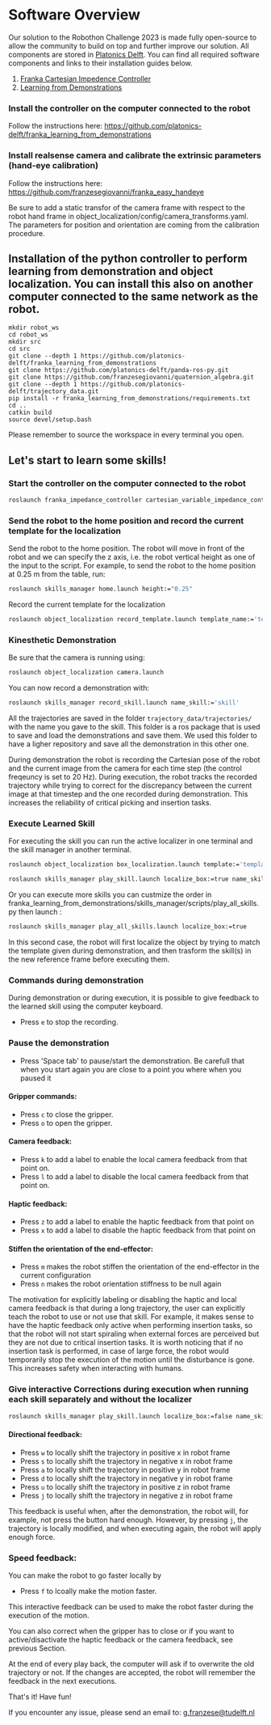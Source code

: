 # Software Overview
Our solution to the Robothon Challenge 2023 is made fully open-source to allow the community to build on top and further improve our solution. All components are stored in [Platonics Delft](https://github.com/orgs/platonics-delft). You can find all required software components and links to their installation guides below.

1. [Franka Cartesian Impedence Controller](https://github.com/platonics-delft/franka_impedance_controller)
2. [Learning from Demonstrations](https://github.com/platonics-delft/franka_learning_from_demonstrations)

### Install the controller on the computer connected to the robot 
Follow the instructions here:
https://github.com/platonics-delft/franka_learning_from_demonstrations

### Install realsense camera and calibrate the extrinsic parameters (hand-eye calibration)
Follow the instructions here:
https://github.com/franzesegiovanni/franka_easy_handeye


Be sure to add a static transfor of the camera frame with respect to the robot hand frame in object_localization/config/camera_transforms.yaml.    
The parameters for position and orientation are coming from the calibration procedure. 


## Installation of the python controller to perform learning from demonstration and object localization. You can install this also on another computer connected to the same network as the robot. 

```
mkdir robot_ws
cd robot_ws
mkdir src
cd src
git clone --depth 1 https://github.com/platonics-delft/franka_learning_from_demonstrations
git clone https://github.com/platonics-delft/panda-ros-py.git
git clone https://github.com/franzesegiovanni/quaternion_algebra.git
git clone --depth 1 https://github.com/platonics-delft/trajectory_data.git
pip install -r franka_learning_from_demonstrations/requirements.txt
cd ..
catkin build
source devel/setup.bash
```
Please remember to source the workspace in every terminal you open.

## Let's start to learn some skills! 

### Start the controller on the computer connected to the robot 

``` bash 
roslaunch franka_impedance_controller cartesian_variable_impedance_controller.launch robot_ip:=ROBOT_IP
```

### Send the robot to the home position and record the current template for the localization 

Send the robot to the home position. The robot will move in front of the robot and we can specify the z axis, i.e. the robot vertical height as one of the input to the script. For example, to send the robot to the home position at 0.25 m from the table, run: 
``` bash
roslaunch skills_manager home.launch height:="0.25" 
```

Record the current template for the localization 
``` bash
roslaunch object_localization record_template.launch template_name:='template'
```
### Kinesthetic Demonstration 

Be sure that the camera is running using: 

```bash
roslaunch object_localization camera.launch
```

You can now record a demonstration with:

```bash
roslaunch skills_manager record_skill.launch name_skill:='skill'
```
All the trajectories are saved in the folder `trajectory_data/trajectories/` with the name you gave to the skill.
This folder is a ros package that is used to save and load the demonstrations and save them. We used this folder to have a ligher repository and save all the demonstration in this other one. 

During demonstration the robot is recording the Cartesian pose of the robot and the current image from the camera for each time step (the control freqeuncy is set to 20 Hz).
During execution, the robot tracks the recorded trajectory while trying to correct for the discrepancy between the current image at that timestep and the one recorded during demonstration.
This increases the reliability of critical picking and insertion tasks. 

### Execute Learned Skill 

For executing the skill you can run the active localizer in one terminal and the skill manager in another terminal. 

```bash
roslaunch object_localization box_localization.launch template:='template'

```

```bash
roslaunch skills_manager play_skill.launch localize_box:=true name_skill:='skill'

```

Or you can execute more skills you can custmize the order in franka_learning_from_demonstrations/skills_manager/scripts/play_all_skills.py then launch :

```bash
roslaunch skills_manager play_all_skills.launch localize_box:=true 
```


In this second case, the robot will first localize the object by trying to match the template given during demonstration, and then trasform the skill(s) in the new reference frame before executing them. 

### Commands during demonstration
During demonstration or during execution, it is possible to give feedback to the learned skill using the computer keyboard. 

- Press `e` to stop the recording.

### Pause the demonstration 
- Press 'Space tab' to pause/start the demonstration. Be carefull that when you start again you are close to a point you where when you paused it

#### Gripper commands:

- Press `c` to close the gripper.
- Press `o` to open the gripper.

#### Camera feedback:

- Press `k` to add a label to enable the local camera feedback from that point on.
- Press `l` to add a label to disable the local camera feedback from that point on.

#### Haptic feedback:

- Press `z` to add a label to enable the haptic feedback from that point on
- Press `x` to add a label to disable the haptic feedback from that point on

#### Stiffen the orientation of the end-effector:

- Press `m` makes the robot stiffen the orientation of the end-effector in the current configuration
- Press `n` makes the robot orientation stiffness to be null again


The motivation for explicitly labeling or disabling the haptic and local camera feedback is that during a long trajectory, the user can explicitly teach the robot to use or not use that skill. For example, it makes sense to have the haptic feedback only active when performing insertion tasks, so that the robot will not start spiraling when external forces are perceived but they are not due to critical insertion tasks. It is worth noticing that if no insertion task is performed, in case of large force, the robot would temporarily stop the execution of the motion until the disturbance is gone. This increases safety when interacting with humans.

### Give interactive Corrections during execution when running each skill separately and without the localizer 
```bash
roslaunch skills_manager play_skill.launch localize_box:=false name_skill:='skill'
```

#### Directional feedback:

- Press `w` to locally shift the trajectory in positive x in robot frame 
- Press `s` to locally shift the trajectory in negative x in robot frame 
- Press `a` to locally shift the trajectory in positive y in robot frame 
- Press `d` to locally shift the trajectory in negative y in robot frame 
- Press `u` to locally shift the trajectory in positive z in robot frame 
- Press `j` to locally shift the trajectory in negative z in robot frame 

This feedback is useful when, after the demonstration, the robot will, for example, not press the button hard enough. However, by pressing `j`, the trajectory is locally modified, and when executing again, the robot will apply enough force.

### Speed feedback:
You can make the robot to go faster locally by 
- Press `f` to lcoally make the motion faster. 
 
 This interactive feedback can be used to make the robot faster during the execution of the motion. 

You can also correct when the gripper has to close or if you want to active/disactivate the haptic feedback or the camera feedback, see previous Section. 

At the end of every play back, the computer will ask if to overwrite the old trajectory or not. If the changes are accepted, the robot will remember the feedback in the next executions.

That's it! Have fun!

If you encounter any issue, please send an email to: g.franzese@tudelft.nl
